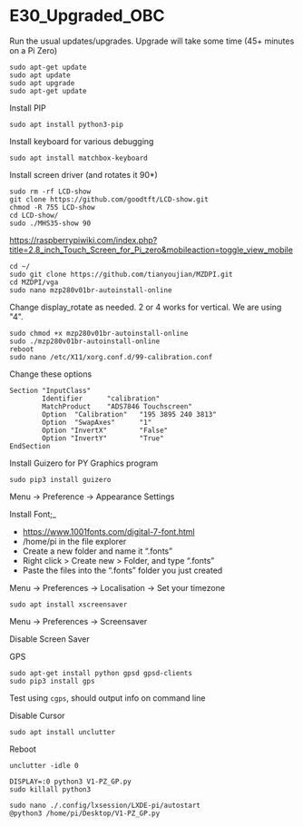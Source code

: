# E30_Upgraded_OBC
Run the usual updates/upgrades. Upgrade will take some time (45+ minutes on a Pi Zero)
```
sudo apt-get update
sudo apt update
sudo apt upgrade
sudo apt-get update
```
Install PIP
```
sudo apt install python3-pip
```
Install keyboard for various debugging
```
sudo apt install matchbox-keyboard
```
Install screen driver (and rotates it 90*)
```
sudo rm -rf LCD-show
git clone https://github.com/goodtft/LCD-show.git
chmod -R 755 LCD-show
cd LCD-show/
sudo ./MHS35-show 90
```
https://raspberrypiwiki.com/index.php?title=2.8_inch_Touch_Screen_for_Pi_zero&mobileaction=toggle_view_mobile
```
cd ~/
sudo git clone https://github.com/tianyoujian/MZDPI.git
cd MZDPI/vga
sudo nano mzp280v01br-autoinstall-online
```
Change display_rotate as needed. 2 or 4 works for vertical.
We are using "4".
```
sudo chmod +x mzp280v01br-autoinstall-online
sudo ./mzp280v01br-autoinstall-online
reboot
sudo nano /etc/X11/xorg.conf.d/99-calibration.conf
```
Change these options
```
Section "InputClass"
        Identifier      "calibration"
        MatchProduct    "ADS7846 Touchscreen"
        Option  "Calibration"   "195 3895 240 3813"
        Option  "SwapAxes"      "1"
        Option "InvertX"        "False"
        Option "InvertY"        "True"
EndSection
```


Install Guizero for PY Graphics program
```
sudo pip3 install guizero
```

Menu -> Preference -> Appearance Settings

Install Font;_
* https://www.1001fonts.com/digital-7-font.html
* /home/pi in the file explorer
* Create a new folder and name it “.fonts”
* Right click > Create new > Folder, and type “.fonts”
* Paste the files into the “.fonts” folder you just created

Menu -> Preferences -> Localisation -> Set your timezone



```
sudo apt install xscreensaver
```
Menu -> Preferences -> Screensaver

Disable Screen Saver


GPS
```
sudo apt-get install python gpsd gpsd-clients
sudo pip3 install gps
```
Test using ```cgps```, should output info on command line

Disable Cursor
```
sudo apt install unclutter
```
Reboot
```
unclutter -idle 0
```

```
DISPLAY=:0 python3 V1-PZ_GP.py
sudo killall python3

sudo nano ./.config/lxsession/LXDE-pi/autostart
@python3 /home/pi/Desktop/V1-PZ_GP.py
```

